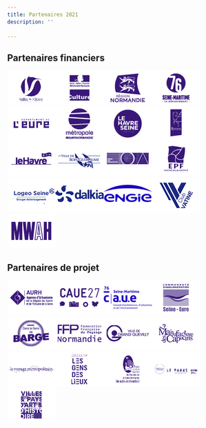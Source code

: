 ```yaml
---
title: Partenaires 2021
description: ''

---
```

## Partenaires financiers

![](/files/logos3.jpg)![](/files/logos7.jpg)![](/files/logos.jpg)![](/files/logos5.jpg)![](/files/logos6.jpg)![](/files/logos2.jpg)![](/files/logos4.jpg)![](/files/logos9.jpg)![](/files/logos8.jpg)![](/files/bois-guillaume.jpg)![](/files/logos13.jpg)![](/files/logos10.jpg)![](/files/logeo.jpg)![](/files/dalkia.jpg)![](/files/logo-engie-partenaire-financier.jpg)![](/files/la-vatine.jpg)![](/files/logos14.jpg)

## Partenaires de projet

![](/files/logos15.jpg)![](/files/logos16.jpg)![](/files/caue-76-ok.jpg)![](/files/logos18.jpg)![](/files/logos19.jpg)![](/files/logos21.jpg)![](/files/logos22.jpg)![](/files/logos25.jpg)![](/files/logos26.jpg)![](/files/logos27.jpg)![](/files/logos28.jpg)![](/files/logos30.jpg)![](/files/logos31.jpg)